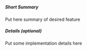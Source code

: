 ##### Short Summary

Put here summary of desired feature


##### Details (optional)

Put some implementation details here
